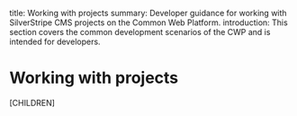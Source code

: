 title: Working with projects
summary: Developer guidance for working with SilverStripe CMS projects on the Common Web Platform.
introduction: This section covers the common development scenarios of the CWP and is intended for developers.

# Working with projects

[CHILDREN]
